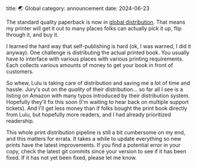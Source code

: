 title: 🌏 Global
category: announcement
date: 2024-06-23

The standard quality paperback is now in [global distribution](https://www.lulu.com/sell/retail-distribution).
That means my printer will get it out to many places folks can actually pick it up, flip through it, and buy it.

I learned the hard way that self-publishing is hard (ok, I was warned, I did it anyway).
One challenge is distributing the actual printed book.
You usually have to interface with various places with various printing requirements.
Each collects various amounts of money to get your book in front of customers.

So whew, Lulu is taking care of distribution and saving me a lot of time and hassle.
Jury's out on the _quality_ of their distribution... so far all I see is a listing on Amazon with many typos introduced by their distribution system.
Hopefully they'll fix this soon (I'm waiting to hear back on multiple support tickets).
And I'll get less money than if folks bought the print book directly from Lulu, but hopefully more readers, and I had already prioritized readership.

This whole print distribution pipeline is still a bit cumbersome on my end, and this matters for errata.
It takes a while to update everything so new prints have the latest improvements.
If you find a potential error in your copy, check the latest git commits since your version to see if it has been fixed.
If it has not yet been fixed, please let me know.
